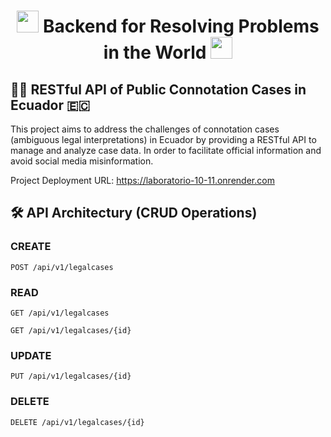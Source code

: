 <h1 align="center"><img src="https://github.com/JohnMata0427/Laboratorio-10-11/assets/150484680/9f517c03-9b64-4d06-bebe-d47e10e9eeb7" height="35px"> Backend for Resolving Problems in the World <img src="https://github.com/JohnMata0427/Laboratorio-10-11/assets/150484680/9f517c03-9b64-4d06-bebe-d47e10e9eeb7" height="35px"></h1>

<h2>👨‍⚖️ RESTful API of Public Connotation Cases in Ecuador 🇪🇨</h2>

This project aims to address the challenges of connotation cases (ambiguous legal interpretations) in Ecuador by providing a RESTful API to manage and analyze case data. In order to facilitate official information and avoid social media misinformation.

Project Deployment URL: https://laboratorio-10-11.onrender.com

<h2>🛠️ API Architectury (CRUD Operations)</h2>

### CREATE

```http
POST /api/v1/legalcases
```

### READ

```http
GET /api/v1/legalcases
```

```http
GET /api/v1/legalcases/{id}
```

### UPDATE

```http
PUT /api/v1/legalcases/{id}
```

### DELETE

```http
DELETE /api/v1/legalcases/{id}
```





